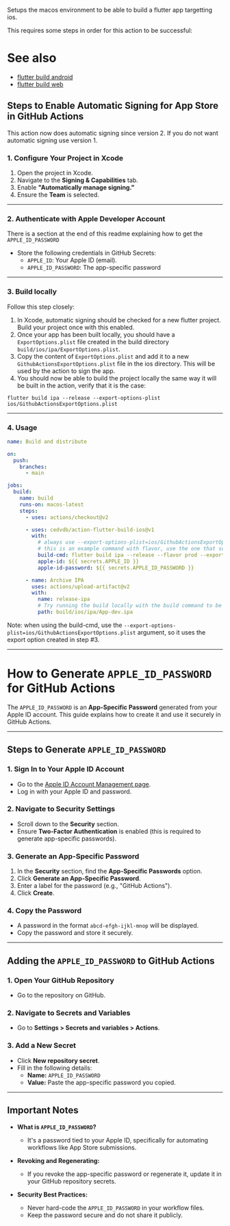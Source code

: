 


Setups the macos environment to be able to build a flutter app targetting ios. 

This requires some steps in order for this action to be successful:

# See also

  - [flutter build android](https://github.com/cedvdb/action-flutter-build-android)
  - [flutter build web](https://github.com/cedvdb/action-flutter-build-web)



## Steps to Enable Automatic Signing for App Store in GitHub Actions

This action now does automatic signing since version 2. If you do not want automatic signing use version 1.


### 1. Configure Your Project in Xcode
1. Open the project in Xcode.
2. Navigate to the **Signing & Capabilities** tab.
3. Enable **"Automatically manage signing."**
4. Ensure the **Team** is selected.

---

### 2. Authenticate with Apple Developer Account 

There is a section at the end of this readme explaining how to get the `APPLE_ID_PASSWORD`

- Store the following credentials in GitHub Secrets:
  - `APPLE_ID`: Your Apple ID (email).
  - `APPLE_ID_PASSWORD`: The app-specific password 


---

### 3. Build locally

Follow this step closely:

1. In Xcode, automatic signing should be checked for a new flutter project. Build your project once with this enabled.
2. Once your app has been built locally, you should have a `ExportOptions.plist` file created in the build directory `build/ios/ipa/ExportOptions.plist`. 
3. Copy the content of `ExportOptions.plist` and add it to a new `GithubActionsExportOptions.plist` file in the ios directory. This will be used by the action to sign the app.
4. You should now be able to build the project locally the same way it will be built in the action, verify that it is the case:

```
flutter build ipa --release --export-options-plist ios/GithubActionsExportOptions.plist
```

---

### 4. Usage


```yaml
name: Build and distribute

on:
  push:
    branches:
      - main

jobs:
  build:
    name: build
    runs-on: macos-latest
    steps:
      - uses: actions/checkout@v2

      - uses: cedvdb/action-flutter-build-ios@v1
        with:
          # always use --export-options-plist=ios/GithubActionsExportOptions.plist
          # this is an example command with flavor, use the one that suits your need.
          build-cmd: flutter build ipa --release --flavor prod --export-options-plist=ios/GithubActionsExportOptions.plist
          apple-id: ${{ secrets.APPLE_ID }}
          apple-id-password: ${{ secrets.APPLE_ID_PASSWORD }}

      - name: Archive IPA
        uses: actions/upload-artifact@v2
        with:
          name: release-ipa
          # Try running the build locally with the build command to be sure of this path
          path: build/ios/ipa/App-dev.ipa
```

Note: when using the build-cmd, use the `--export-options-plist=ios/GithubActionsExportOptions.plist` argument, so it uses the export option created in step #3.

---

# How to Generate `APPLE_ID_PASSWORD` for GitHub Actions

The `APPLE_ID_PASSWORD` is an **App-Specific Password** generated from your Apple ID account. This guide explains how to create it and use it securely in GitHub Actions.

---

## Steps to Generate `APPLE_ID_PASSWORD`

### 1. Sign In to Your Apple ID Account
- Go to the [Apple ID Account Management page](https://appleid.apple.com/).
- Log in with your Apple ID and password.

### 2. Navigate to Security Settings
- Scroll down to the **Security** section.
- Ensure **Two-Factor Authentication** is enabled (this is required to generate app-specific passwords).

### 3. Generate an App-Specific Password
1. In the **Security** section, find the **App-Specific Passwords** option.
2. Click **Generate an App-Specific Password**.
3. Enter a label for the password (e.g., "GitHub Actions").
4. Click **Create**.

### 4. Copy the Password
- A password in the format `abcd-efgh-ijkl-mnop` will be displayed.
- Copy the password and store it securely.

---

## Adding the `APPLE_ID_PASSWORD` to GitHub Actions

### 1. Open Your GitHub Repository
- Go to the repository on GitHub.

### 2. Navigate to Secrets and Variables
- Go to **Settings > Secrets and variables > Actions**.

### 3. Add a New Secret
- Click **New repository secret**.
- Fill in the following details:
  - **Name:** `APPLE_ID_PASSWORD`
  - **Value:** Paste the app-specific password you copied.

---

## Important Notes

- **What is `APPLE_ID_PASSWORD`?**
  - It's a password tied to your Apple ID, specifically for automating workflows like App Store submissions.

- **Revoking and Regenerating:**
  - If you revoke the app-specific password or regenerate it, update it in your GitHub repository secrets.

- **Security Best Practices:**
  - Never hard-code the `APPLE_ID_PASSWORD` in your workflow files.
  - Keep the password secure and do not share it publicly.


